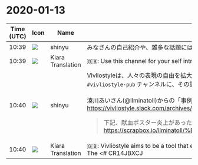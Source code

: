 # 2020-01-13

|Time (UTC)|Icon|Name|Message|
|---|---|---|---|
|<span id="1578911961.025100">10:39</span>|![](https://avatars.slack-edge.com/2018-04-27/354445776386_e258f5ed5ba887b08668_72.jpg)|shinyu|みなさんの自己紹介や、雑多な話題にはこのチャンネルをお使いください。|
|<span id="1578911963.025200">10:39</span>|![](https://avatars.slack-edge.com/2019-08-21/732685848020_f3f20736795184660348_72.png)|Kiara Translation|🇬🇧: Use this channel for your self introduction and miscellaneous topics.|
|<span id="1578912035.025500">10:40</span>|![](https://avatars.slack-edge.com/2018-04-27/354445776386_e258f5ed5ba887b08668_72.jpg)|shinyu|Vivliostyleは、人々の表現の自由を拡大するツールとなることを目指します。その一方で、このプロジェクトに携わる私たちの側が使う表現には十分な配慮が必要です。<br>`#vivliostyle-pub` チャンネルに、その話題があります。<br><br>湊川あいさん(@llminatoll)からの「事例メモ」など<br><https://vivliostyle.slack.com/archives/CR14JBXCJ/p1578890697020800><br><blockquote>下記、献血ポスター炎上があったときに備忘録としてScrapboxにメモしたものです 📝<br><https://scrapbox.io/llminatoll/%E4%BA%8B%E4%BE%8B%E3%83%A1%E3%83%A2%EF%BC%9A%E7%8C%AE%E8%A1%80%E3%83%9D%E3%82%B9%E3%82%BF%E3%83%BC%E7%82%8E%E4%B8%8A%E3%81%A8%E3%80%81%E7%9C%8C%E3%81%8C%E5%AE%9A%E3%82%81%E3%82%8B%E8%A1%A8%E7%8F%BE%E3%82%AC%E3%82%A4%E3%83%89></blockquote>|
|<span id="1578912037.025700">10:40</span>|![](https://avatars.slack-edge.com/2019-08-21/732685848020_f3f20736795184660348_72.png)|Kiara Translation|🇬🇧: Vivliostyle aims to be a tool that expands people's freedom of expression. On the other hand, the expressions used by the people involved in this project need careful consideration.<br>The &lt;# CR14JBXCJ | vivliostyle-pub&gt; channel has that topic.<br><br>Case notes from Ai Minatogawa (@llminatoll)<br><https://vivliostyle.slack.com/archives/CR14JBXCJ/p1578890697020800>|
